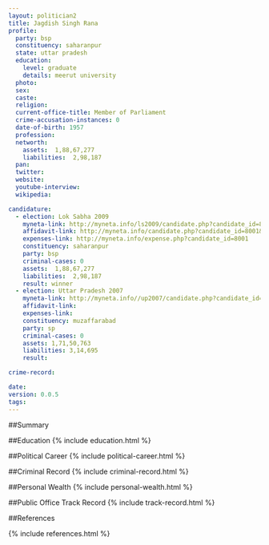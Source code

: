 ```yaml
---
layout: politician2
title: Jagdish Singh Rana
profile: 
  party: bsp
  constituency: saharanpur
  state: uttar pradesh
  education: 
    level: graduate
    details: meerut university
  photo: 
  sex: 
  caste: 
  religion: 
  current-office-title: Member of Parliament
  crime-accusation-instances: 0
  date-of-birth: 1957
  profession: 
  networth: 
    assets:  1,88,67,277
    liabilities:  2,98,187
  pan: 
  twitter: 
  website: 
  youtube-interview: 
  wikipedia: 

candidature: 
  - election: Lok Sabha 2009
    myneta-link: http://myneta.info/ls2009/candidate.php?candidate_id=8001
    affidavit-link: http://myneta.info/candidate.php?candidate_id=8001&scan=original
    expenses-link: http://myneta.info/expense.php?candidate_id=8001
    constituency: saharanpur 
    party: bsp
    criminal-cases: 0
    assets:  1,88,67,277
    liabilities:  2,98,187
    result: winner 
  - election: Uttar Pradesh 2007
    myneta-link: http://myneta.info//up2007/candidate.php?candidate_id=792
    affidavit-link: 
    expenses-link: 
    constituency: muzaffarabad 
    party: sp
    criminal-cases: 0
    assets: 1,71,50,763
    liabilities: 3,14,695
    result:  

crime-record: 

date: 
version: 0.0.5
tags: 
---
```

##Summary


##Education
{% include education.html %}


##Political Career
{% include political-career.html %}


##Criminal Record
{% include criminal-record.html %}


##Personal Wealth
{% include personal-wealth.html %}


##Public Office Track Record
{% include track-record.html %}


##References


{% include references.html %}